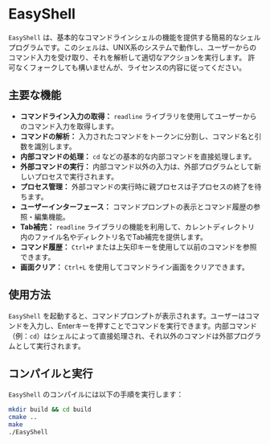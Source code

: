 # EasyShell

`EasyShell` は、基本的なコマンドラインシェルの機能を提供する簡易的なシェルプログラムです。このシェルは、UNIX系のシステムで動作し、ユーザーからのコマンド入力を受け取り、それを解析して適切なアクションを実行します。
許可なくフォークしても構いませんが、ライセンスの内容に従ってください。

## 主要な機能

- **コマンドライン入力の取得：** `readline` ライブラリを使用してユーザーからのコマンド入力を取得します。
- **コマンドの解析：** 入力されたコマンドをトークンに分割し、コマンド名と引数を識別します。
- **内部コマンドの処理：** `cd` などの基本的な内部コマンドを直接処理します。
- **外部コマンドの実行：** 内部コマンド以外の入力は、外部プログラムとして新しいプロセスで実行されます。
- **プロセス管理：** 外部コマンドの実行時に親プロセスは子プロセスの終了を待ちます。
- **ユーザーインターフェース：** コマンドプロンプトの表示とコマンド履歴の参照・編集機能。
- **Tab補完：** `readline` ライブラリの機能を利用して、カレントディレクトリ内のファイル名やディレクトリ名でTab補完を提供します。
- **コマンド履歴：** `Ctrl+P` または上矢印キーを使用して以前のコマンドを参照できます。
- **画面クリア：** `Ctrl+L` を使用してコマンドライン画面をクリアできます。

## 使用方法

`EasyShell` を起動すると、コマンドプロンプトが表示されます。ユーザーはコマンドを入力し、Enterキーを押すことでコマンドを実行できます。内部コマンド（例：`cd`）はシェルによって直接処理され、それ以外のコマンドは外部プログラムとして実行されます。

## コンパイルと実行

`EasyShell` のコンパイルには以下の手順を実行します：

```bash
mkdir build && cd build
cmake ..
make
./EasyShell
```
